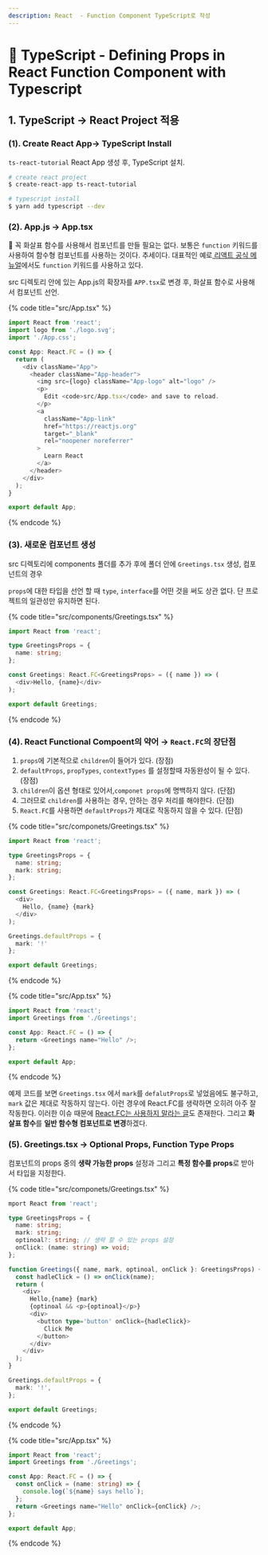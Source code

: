 ```yaml
---
description: React  - Function Component TypeScript로 작성
---
```


# 📄 TypeScript - Defining Props in React Function Component with Typescript

## 1. TypeScript → React Project 적용

### \(1\). Create React App→ TypeScript Install

`ts-react-tutorial`  React App 생성 후,  TypeScript 설치.

```bash
# create react project
$ create-react-app ts-react-tutorial

# typescript install
$ yarn add typescript --dev
```

### \(2\).  App.js → App.tsx 

 🤚 꼭 화살표 함수를 사용해서 컴포넌트를 만들 필요는 없다. 보통은 `function` 키워드를 사용하여 함수형 컴포넌트를 사용하는 것이다.  추세이다. 대표적인 예로[ 리액트 공식 메뉴얼](https://reactjs.org/docs/components-and-props.html)에서도 `function` 키워드를 사용하고 있다. 

src 디렉토리 안에  있는 App.js의 확장자를 `APP.tsx`로 변경 후, 화살표 함수로 사용해서 컴포넌트 선언.

{% code title="src/App.tsx" %}
```typescript
import React from 'react';
import logo from './logo.svg';
import './App.css';

const App: React.FC = () => {
  return (
    <div className="App">
      <header className="App-header">
        <img src={logo} className="App-logo" alt="logo" />
        <p>
          Edit <code>src/App.tsx</code> and save to reload.
        </p>
        <a
          className="App-link"
          href="https://reactjs.org"
          target="_blank"
          rel="noopener noreferrer"
        >
          Learn React
        </a>
      </header>
    </div>
  );
}

export default App;
```
{% endcode %}

### \(3\). 새로운 컴포넌트 생성

src 디렉토리에 components 폴더를 추가 후에 폴더 안에 `Greetings.tsx` 생성,  컴포넌트의 경우 

`props`에 대한 타입을 선언 할 때 `type`, `interface`를 어떤 것을 써도 상관 없다. 단 프로젝트의 일관성만 유지하면 된다.

{% code title="src/components/Greetings.tsx" %}
```typescript
import React from 'react';

type GreetingsProps = {
  name: string;
};

const Greetings: React.FC<GreetingsProps> = ({ name }) => (
  <div>Hello, {name}</div>
);

export default Greetings;
```
{% endcode %}

### \(4\). React Functional Compoent의 약어 → `React.FC`의 장단점 

1. `props`에 기본적으로 `children`이 들어가 있다. \(장점\)
2. `defaultProps`, `propTypes`, `contextTypes` 를 설정할때 자동완성이 될 수 있다. \(장점\)
3. `children`이 옵션 형태로 있어서,`componet props`에 명백하지 않다. \(단점\)
4. 그러므로 `children`를 사용하는 경우, 안하는 경우 처리를 해야한다. \(단점\)
5. `React.FC`를 사용하면 `defaultProps`가 제대로 작동하지 않을 수 있다. \(단점\)

{% code title="src/componets/Greetings.tsx" %}
```typescript
import React from 'react';

type GreetingsProps = {
  name: string;
  mark: string;
};

const Greetings: React.FC<GreetingsProps> = ({ name, mark }) => (
  <div>
    Hello, {name} {mark}
  </div>
);

Greetings.defaultProps = {
  mark: '!'
};

export default Greetings;

```
{% endcode %}

{% code title="src/App.tsx" %}
```typescript
import React from 'react';
import Greetings from './Greetings';

const App: React.FC = () => {
  return <Greetings name="Hello" />;
};

export default App;
```
{% endcode %}

예제 코드를 보면 `Greetings.tsx` 에서 `mark`를 `defalutProps`로 넣었음에도 불구하고, `mark` 값은 제대로 작동하지 않는다.  이런 경우에 React.FC를 생략하면 오히려 아주 잘 작동한다. 이러한 이슈 때문에 [React.FC는 사용하지 말라는 글](https://medium.com/@martin_hotell/10-typescript-pro-tips-patterns-with-or-without-react-5799488d6680#78b9)도 존재한다. 그리고 **화살표 함수**를 **일반 함수형 컴포넌트로 변경**하겠다.

### \(5\). Greetings.tsx → Optional  Props,  Function Type Props

컴포넌트의 props 중의 **생략 가능한 props** 설정과 그리고 **특정 함수를 props**로 받아서 타입을 지정한다.

{% code title="src/componets/Greetings.tsx" %}
```typescript
mport React from 'react';

type GreetingsProps = {
  name: string;
  mark: string;
  optinoal?: string; // 생략 할 수 있는 props 설정
  onClick: (name: string) => void; 
};

function Greetings({ name, mark, optinoal, onClick }: GreetingsProps) {
  const hadleClick = () => onClick(name);
  return (
    <div>
      Hello,{name} {mark}
      {optinoal && <p>{optinoal}</p>}
      <div>
        <button type='button' onClick={hadleClick}>
          Click Me
        </button>
      </div>
    </div>
  );
}

Greetings.defaultProps = {
  mark: '!',
};

export default Greetings;
```
{% endcode %}

{% code title="src/App.tsx" %}
```typescript
import React from 'react';
import Greetings from './Greetings';

const App: React.FC = () => {
  const onClick = (name: string) => {
    console.log(`${name} says hello`);
  };
  return <Greetings name="Hello" onClick={onClick} />;
};

export default App;
```
{% endcode %}

